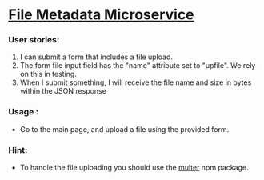 # [File Metadata Microservice](https://www.freecodecamp.org/learn/apis-and-microservices/apis-and-microservices-projects/file-metadata-microservice)
### User stories:
1. I can submit a form that includes a file upload.
2. The form file input field has the "name" attribute set to "upfile". We rely on this in testing.
3. When I submit something, I will receive the file name and size in bytes within the JSON response
### Usage :
- Go to the main page, and upload a file using the provided form.
### Hint:
- To handle the file uploading you should use the [multer](https://www.npmjs.com/package/multer) npm package.
